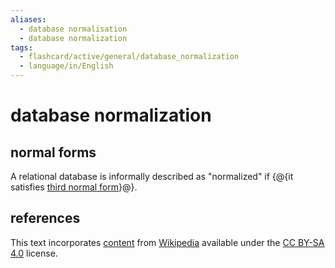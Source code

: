 ```yaml
---
aliases:
  - database normalisation
  - database normalization
tags:
  - flashcard/active/general/database_normalization
  - language/in/English
---
```


# database normalization

## normal forms

A relational database is informally described as "normalized" if {@{it satisfies [third normal form](third%20normal%20form.md)}@}. <!--SR:!2025-02-22,394,330-->

## references

This text incorporates [content](https://en.wikipedia.org/wiki/database_normalization) from [Wikipedia](Wikipedia.md) available under the [CC BY-SA 4.0](https://creativecommons.org/licenses/by-sa/4.0/) license.
